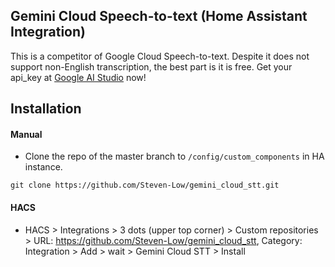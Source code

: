 ## Gemini Cloud Speech-to-text (Home Assistant Integration)
This is a competitor of Google Cloud Speech-to-text. Despite it does not support non-English transcription, the best part is it is free. Get your api_key at [Google AI Studio](https://aistudio.google.com/app/apikey) now!


## Installation
#### Manual
- Clone the repo of the master branch to `/config/custom_components` in HA instance.
```
git clone https://github.com/Steven-Low/gemini_cloud_stt.git
```

#### HACS
- HACS > Integrations > 3 dots (upper top corner) > Custom repositories > URL: https://github.com/Steven-Low/gemini_cloud_stt, Category: Integration > Add > wait > Gemini Cloud STT > Install